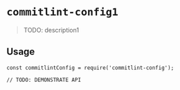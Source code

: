 # `commitlint-config1`

> TODO: description1

## Usage

```
const commitlintConfig = require('commitlint-config');

// TODO: DEMONSTRATE API
```
